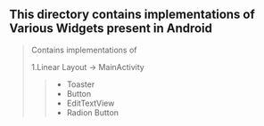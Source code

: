 ## This directory contains implementations of Various Widgets present  in Android

> Contains implementations of
> 
>1.Linear Layout -> MainActivity
> > * Toaster
> > * Button
> > * EditTextView
> > * Radion Button 
